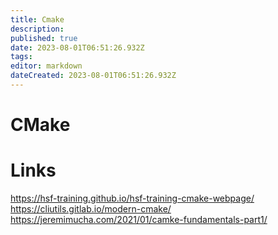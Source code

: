```yaml
---
title: Cmake
description: 
published: true
date: 2023-08-01T06:51:26.932Z
tags: 
editor: markdown
dateCreated: 2023-08-01T06:51:26.932Z
---
```


# CMake

# Links

https://hsf-training.github.io/hsf-training-cmake-webpage/
https://cliutils.gitlab.io/modern-cmake/
https://jeremimucha.com/2021/01/camke-fundamentals-part1/